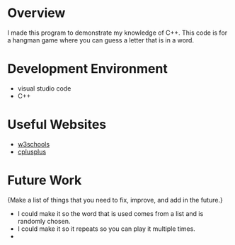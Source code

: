 # Overview

I made this program to demonstrate my knowledge of C++. This code is for a hangman game where you can guess a letter that is in a word. 


# Development Environment
- visual studio code
- C++

# Useful Websites


- [w3schools](https://www.w3schools.com/cpp/)
- [cplusplus](https://cplusplus.com/reference/stl/)

# Future Work

{Make a list of things that you need to fix, improve, and add in the future.}

- I could make it so the word that is used comes from a list and is randomly chosen. 
- I could make it so it repeats so you can play it multiple times. 
- 
